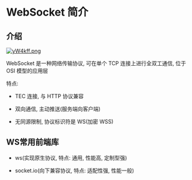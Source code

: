 # WebSocket 简介

## 介绍

[![yW4kff.png](https://s3.ax1x.com/2021/02/18/yW4kff.png)](https://imgchr.com/i/yW4kff)

WebSocket 是一种网络传输协议, 可在单个 TCP 连接上进行全双工通信, 位于 OSI 模型的应用层

特点:

- TEC 连接, 与 HTTP 协议兼容

- 双向通信, 主动推送(服务端向客户端)

- 无同源限制, 协议标识符是 WS(加密 WSS)

## WS常用前端库

- ws(实现原生协议, 特点: 通用, 性能高, 定制型强)

- socket.io(向下兼容协议, 特点: 适配性强, 性能一般)
